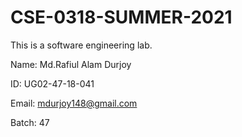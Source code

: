# CSE-0318-SUMMER-2021
This is a software engineering lab.

Name: Md.Rafiul Alam Durjoy

ID: UG02-47-18-041

Email: mdurjoy148@gmail.com

Batch: 47
